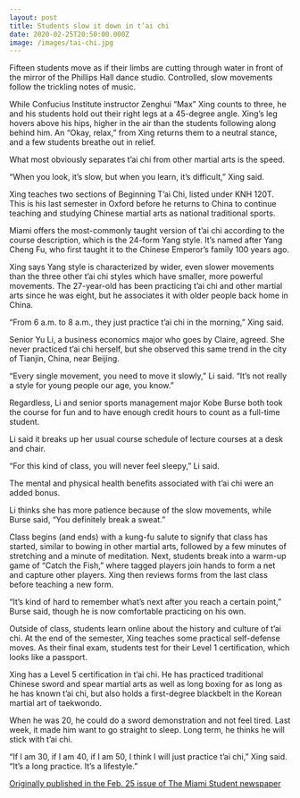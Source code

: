 ```yaml
---
layout: post
title: Students slow it down in t’ai chi
date: 2020-02-25T20:50:00.000Z
image: /images/tai-chi.jpg
---
```

Fifteen students move as if their limbs are cutting through water in front of the mirror of the Phillips Hall dance studio. Controlled, slow movements follow the trickling notes of music.

While Confucius Institute instructor Zenghui “Max” Xing counts to three, he and his students hold out their right legs at a 45-degree angle. Xing’s leg hovers above his hips, higher in the air than the students following along behind him. An “Okay, relax,” from Xing returns them to a neutral stance, and a few students breathe out in relief.

What most obviously separates t’ai chi from other martial arts is the speed.

“When you look, it’s slow, but when you learn, it’s difficult,” Xing said.

Xing teaches two sections of Beginning T’ai Chi, listed under KNH 120T. This is his last semester in Oxford before he returns to China to continue teaching and studying Chinese martial arts as national traditional sports.

Miami offers the most-commonly taught version of t’ai chi according to the course description, which is the 24-form Yang style. It’s named after Yang Cheng Fu, who first taught it to the Chinese Emperor’s family 100 years ago.

Xing says Yang style is characterized by wider, even slower movements than the three other t’ai chi styles which have smaller, more powerful movements. The 27-year-old has been practicing t’ai chi and other martial arts since he was eight, but he associates it with older people back home in China.

“From 6 a.m. to 8 a.m., they just practice t’ai chi in the morning,” Xing said.

Senior Yu Li, a business economics major who goes by Claire, agreed. She never practiced t’ai chi herself, but she observed this same trend in the city of Tianjin, China, near Beijing.

“Every single movement, you need to move it slowly,” Li said. “It’s not really a style for young people our age, you know.”

Regardless, Li and senior sports management major Kobe Burse both took the course for fun and to have enough credit hours to count as a full-time student.

Li said it breaks up her usual course schedule of lecture courses at a desk and chair.

“For this kind of class, you will never feel sleepy,” Li said.

The mental and physical health benefits associated with t’ai chi were an added bonus.

Li thinks she has more patience because of the slow movements, while Burse said, “You definitely break a sweat.”

Class begins (and ends) with a kung-fu salute to signify that class has started, similar to bowing in other martial arts, followed by a few minutes of stretching and a minute of meditation. Next, students break into a warm-up game of “Catch the Fish,” where tagged players join hands to form a net and capture other players. Xing then reviews forms from the last class before teaching a new form.

“It’s kind of hard to remember what’s next after you reach a certain point,” Burse said, though he is now comfortable practicing on his own.

Outside of class, students learn online about the history and culture of t’ai chi. At the end of the semester, Xing teaches some practical self-defense moves. As their final exam, students test for their Level 1 certification, which looks like a passport.

Xing has a Level 5 certification in t’ai chi. He has practiced traditional Chinese sword and spear martial arts as well as long boxing for as long as he has known t’ai chi, but also holds a first-degree blackbelt in the Korean martial art of taekwondo.

When he was 20, he could do a sword demonstration and not feel tired. Last week, it made him want to go straight to sleep. Long term, he thinks he will stick with t’ai chi.

“If I am 30, if I am 40, if I am 50, I think I will just practice t’ai chi,” Xing said. “It’s a long practice. It’s a lifestyle.”

[Originally published in the Feb. 25 issue of The Miami Student newspaper](https://www.miamistudent.net/article/2020/02/tai-chi-class)
